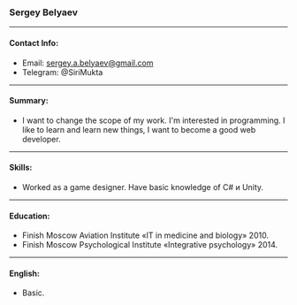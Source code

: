 ### Sergey Belyaev 
- - -
#### Contact Info:
- Email: sergey.a.belyaev@gmail.com 
- Telegram: @SiriMukta
---
#### Summary:
- I want to change the scope of my work. I'm interested in programming. I like to learn and learn new things, I want to become a good web developer. 
---
#### Skills:
- Worked as a game designer. Have basic knowledge of C# и Unity. 
--- 
#### Education:
 - Finish Moscow Aviation Institute «IT in medicine and biology» 2010. 
- Finish Moscow Psychological Institute «Integrative psychology» 2014.
___
#### English:
 - Basic. 